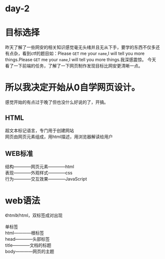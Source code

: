 # day-2
# 目标选择
 昨天了解了一些网安的相关知识感觉毫无头绪并且无从下手，要学的东西不仅多还有点杂，看到ctf的题目如：Please `GET` me your `name`,I will tell you more things.Please `GET` me your `name`,I will tell you more things.我深感震惊。
 今天看了一下前端的任务，了解了一下网页制作发现目标比网安更清晰一点。
# 所以我决定开始从0自学网页设计。
 感觉开始的有点过于晚了但也没什么好说的了，开搞。
## HTML
超文本标记语言，专门用于创建网站  
网页由网页元素组成，用html描述，用浏览器解读给用户  
## WEB标准
结构————网页元素————html  
表现————外观样式————css  
行为————交互效果————JavaScript  
# web语法
《html》/html，<body></body>双标签成对出现  
<br/>单标签  
html————根标签  
head————头部标签  
title————文档的标题  
body————网页的主题


